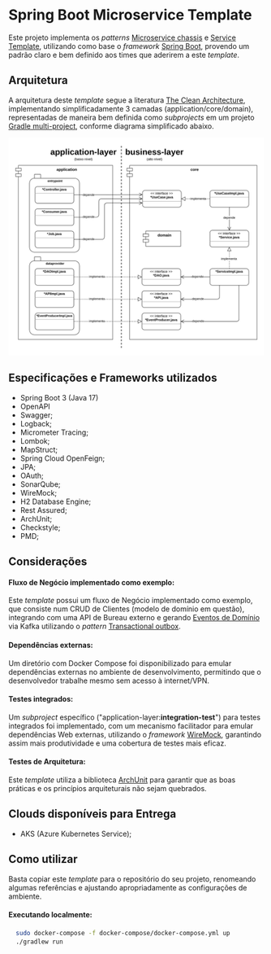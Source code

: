 # Spring Boot Microservice Template

Este projeto implementa os _patterns_ [Microservice chassis](https://microservices.io/patterns/microservice-chassis.html) e [Service Template](https://microservices.io/patterns/service-template.html), 
utilizando como base o _framework_ [Spring Boot](https://spring.io/projects/spring-boot), provendo um padrão claro e bem definido aos times que aderirem a este _template_.

## Arquitetura

A arquitetura deste _template_ segue a literatura [The Clean Architecture](https://blog.cleancoder.com/uncle-bob/2012/08/13/the-clean-architecture.html),
implementando simplificadamente 3 camadas (application/core/domain), representadas de maneira bem definida como _subprojects_ em um projeto [Gradle multi-project](https://docs.gradle.org/current/userguide/multi_project_builds.html), conforme diagrama simplificado abaixo.

![clean-arch-diagram.png](docs/clean-arch-diagram.png)

## Especificações e Frameworks utilizados
* Spring Boot 3 (Java 17)
* OpenAPI
* Swagger;
* Logback;
* Micrometer Tracing;
* Lombok;
* MapStruct;
* Spring Cloud OpenFeign;
* JPA;
* OAuth;
* SonarQube;
* WireMock;
* H2 Database Engine;
* Rest Assured;
* ArchUnit;
* Checkstyle;
* PMD;

## Considerações

#### Fluxo de Negócio implementado como exemplo:
Este _template_ possui um fluxo de Negócio implementado como exemplo, que consiste num CRUD de 
Clientes (modelo de domínio em questão), integrando com uma API de Bureau externo e gerando
[Eventos de Domínio](https://microservices.io/patterns/data/domain-event.html) via Kafka utilizando o
_pattern_ [Transactional outbox](https://microservices.io/patterns/data/transactional-outbox.html).

#### Dependências externas:
Um diretório com Docker Compose foi disponibilizado para emular dependências externas no ambiente de desenvolvimento, 
permitindo que o desenvolvedor trabalhe mesmo sem acesso à internet/VPN.

#### Testes integrados:
Um _subproject_ específico ("application-layer:**integration-test**") para testes integrados foi implementado, com um mecanismo facilitador para emular 
dependências Web externas, utilizando o _framework_ [WireMock](https://wiremock.org/), garantindo assim mais produtividade e uma cobertura de testes mais eficaz.

#### Testes de Arquitetura:
Este _template_ utiliza a biblioteca [ArchUnit](https://www.archunit.org/) para garantir que as boas práticas e os 
princípios arquiteturais não sejam quebrados.

## Clouds disponíveis para Entrega 
* AKS (Azure Kubernetes Service);

## Como utilizar
Basta copiar este _template_ para o repositório do seu projeto, renomeando algumas referências e ajustando apropriadamente as configurações de ambiente.

#### Executando localmente:

```bash
  sudo docker-compose -f docker-compose/docker-compose.yml up
  ./gradlew run  
```